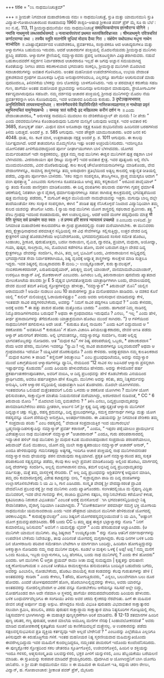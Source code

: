 +++
title = "೦೩ ನಾಥಮುನಿಚರಿತ್ರಮ್"

+++
॥ ಶ್ರೀಮತೇ ನಿಗಮಾಂತ ಮಹಾದೇಶಿಕಾಯ ನಮಃ ॥ 
ನಾಥಮುನಿಚರಿತ್ರೆ, ಸ್ತುತಿ 
ಮತ್ತು 
ಯಾಮುನಮುನಿ ಸ್ತುತಿ 
ವಿದ್ವಾಹ-ಗೋಪಾಲಾಚಾರರಿಂದ ರಚಿತವಾದವು 
1960 
ಶಾಶ್ವರಿ-ಆಷಾಢ 
ಶ್ರೀಕಾಂತ ಪವರ್ ಪ್ರೆಸ್ ಮೈ ಸೂ ರು 
ಬೆಲೆ : ೫೦ ನ.ಪೈ. 
113, 11 ಶ್ರೀಮನ್ನಾಥಮುನೆಯೇ ನಮ ನಾಥಮುನಿಚರಿತ್ರೆ 
समग्रभित्कयोगाय ज्ञानवैराग्य योगिने । 
नमांसि नाथमुनये लब्धसर्वार्थसम्पदे ॥ 
नत्वाचार्यपरंपरां प्रथमत स्तत्पंक्तिविभ्राजतः । श्रीमन्नाथमुनेः पवित्रचरितं कर्णाटवाण्या तथा । 
तस्यैव स्तुति मातनोमि सुधियां मोदाय दैव्या गिरा । संक्षेपेण यथोपलव्ध मधुना नाथेन सञ्चोदितः ॥ 
ವಿಶಿಷ್ಟಾವೈತದರ್ಶನದ ಉಪದೇಶಕರೂ, ಪ್ರವರ್ತಕರೂ, ಸಂಸ್ಥಾಪಕರೂ ಆದ ಆಚಾದ್ಯರುಗಳೂ ಮತ್ತು ಆಳ್ವಾರುಗಳೂ ಬಹುಮಂದಿ ಇರುವರು. ಆದರೆ ಆಚಾರರುಗಳ ಪಂಕ್ತಿಯಲ್ಲಿ ಮೊದಲನೆಯವರು ಶ್ರೀಮನ್ನಾಥ ಮುನಿಗಳು ಪ್ರಸಿದ್ಧಿ ಪಡೆದರು. ಆಳ್ವಾರುಗಳ ಶ್ರೇಣಿಯಲ್ಲಿ ನಮ್ಮಾಳ್ವಾರವರು ಪ್ರಪನ್ನ ಜನಕೂಟಸ್ಥರಾಗಿ ವಿಖ್ಯಾತರಾಗಿರುವರು. ನಡುವೆ ಬಹುಕಾಲದವರೆಗೆ ಸದ್ದರ್ಶನ ನಿರ್ವಾಹಕರಾದ ಆಚಾರರಾರೂ ಇಲ್ಲದೆ ಈ ಜಗವು ಅಜ್ಞಾನ ಸಮಯವಾಗಿದ್ದ ಕೊರತೆಯನ್ನು ನೀಗಲು ಪರಮ ಕರುಣಾಳುವಾದ ಭಗವಂತನು ಸಂಕಲ್ಪಿಸಿ, ಶ್ರೀಮನ್ನಾಥ ಮುನಿಗಳೇ ಮೊದಲಾದ ಸದಾಚಾರರುಗಳನ್ನು ಅವತಾರ ಗೊಳಿಸಿದನು. ಅಂತಹ ಮಹನೀಯರ ಉಪದೇಶಗಳಿಂದಲೂ, ಉಭಯ ವೇದಾಂತ ಪ್ರಕಾಶಕವಾದ ಗ್ರಂಥಗಳ ಮೂಲಕವೂ ಒಳ್ಳೆಯ ಅನುಷ್ಠಾನಗಳಿಂದಲೂ, ಎಲ್ಲರನ್ನೂ ಹಾಗೆಯೇ ಆಚರಿಸುವಂತೆ ಮಾಡು ವುದರಿಂದಲೂ, ತಿಳಿವಳಿಕೆಯ ಬೆಳಕನ್ನು ಬೀರಿ ಲೋಕವನ್ನು ಬಾಳಗೊಳಿಸಿದನು. ಇದು ಆ ಪರಮಾತ್ಮನ ಕರುಣೆಯ ಸಹಜ ಗುಣ, ಹಾಗೆಯೇ ಅಂತಹ ಮಹನೀಯರ ಪ್ರಭಾವವನ್ನು ಅನುದಿನವೂ ಅನುಸಂಧಾನ ಮಾಡುವುದು, ಶ್ರೇಯೋಗಾಮಿಗಳ ಕರ್ತವ್ಯವಾಗಿರುವುದೂ ಸಹಜವೇ. 
ನಮ್ಮ ದರ್ಶನವು ಆಚಾರರ ಪಂಕ್ತಿಯಲ್ಲಿ ಶ್ರೀನಾಥ ಮುನಿಗಳನ್ನೇ ಮೊದಲ ನೆಯ ಪ್ರವರ್ತಕರನ್ನಾಗಿ ಆರಿಸಿ ಕೊಂಡಿರುವುದು, ಇವರ ಅವತಾರದ ಹಿರಿಮೆಯ 
ಕುರುಹು. 
3 
दृष्टेऽपहृत्यभावात् अनुमितिविषये लाघवस्यानुरोधात् । शास्त्रेणैवावसेये विहतिविरहिते नास्तिकत्वप्रहाणात् त नाथोपज्ञ प्रवृतं बहुभिरुपचितं यामुनेयप्रबन्धैः । 
सम्यक् त्रातं यतीन्द्रैः इद मखिलतमः करीनं दर्शनं नः ॥ 
ಎಂದು ವೇದಾಂತಾಚಾರರೂ, * ಅರುಳಪತ್ರ ನಾದಮುನಿ ಮುದಲಾಂ ನಂ ದೇಶಿಕರೆಯಲ್ಲಾಲ್ ಪೇ ಮನಮೆ ! ನೀ ಪೇಶು ” ಎಂದು ವರವರಮುನಿಗಳೂ ಕೊಂಡಾಡಿರುವುದು ಓದುಗರ ಮನಸ್ಸಿಗೆ ಬರುವುದು ಅವಶ್ಯಕ. 
ಇವರ ಅವತಾರ 
ಕಲಿ 3685, ಶೋಭಕೃತ್‌ ವರ್ಷ. ಮಿಥುನ ಮಾಸ ಅನೂರಾಧಾ ನಕ್ಷತ್ರ ಕೂಡಿದ ಶುಭದಿನವೆಂದು ಹಿಂದಿನವರ ಬರಹಗಳಿಂದ ತಿಳಿದು ಬರುತ್ತದೆ. ಅಂದರೆ ಕ್ರಿ. ಶ. 585 ಆಗುವುದು. 
ಇವರ ಪೌತ್ರರೇ ಯಾಮುನಾಚಾರರು. ಅವರ ಜನನ ಕಲಿ 4048. ಧಾತು, ಸಂ. ಕಟಕ ಮಾಸ, ಉತ್ತರಾಷಾಢಾ ನಕ್ಷತ್ರ ಅಂದರೆ ಕ್ರಿ. ಶ. 1011 ಆಗುವುದು. ಈ ಕಾಲವು ನಿರ್ದಿಷ್ಟವಾಗಿದೆ. ಆದರೆ ತಾತಂದರಿಗೂ ಮೊಮ್ಮಗನಿಗೂ ಇಷ್ಟು ಅಂತರ ಅಚ್ಚರಿಯೆನಿಸದಿರದು. ಇವರೀಲ್ವರೂ ಯೋಗನಿರತರ ಪೀಳಿಗೆಯವರಾದ್ದರಿಂದ ಪೂರ್ಣ ದೀರ್ಘಾಯುಗಳಾಗಿ ಬಾಳಿ ಬೆಳಗಿದವರು. ಯೋಗದ ಮರ್ಮವರಿತವರಿಗೆ ಇದೇ ನಾಕ್ಟರಕರವಲ್ಲ. ಪ್ರಕೃತ ನಮ್ಮ ನಾಥ ಮುನಿಗಳು ಈಶ್ವರ ಮುನಿಗಳಿಗೆ ಪುತ್ರ ರತ್ನರಾಗಿ ಬಾಳಿ ಬೆಳಗಿದವರು. ವೀರನಾರಾಯಣ ಪುರ (ಕಾಟ್ಟು ಮನ್ನಾರ್) ಇವರ ಅವತಾರ ಕ್ಷೇತ್ರ. ಇವರ ಪೂತ್ವಜರು ಅಲ್ಲಿ ನೆಲೆಸಿ ಮುಂದುವರಿಸಿದವರು, ವಿವರ ದೊರೆತಿರುವುದಿಷ್ಟೆ. 
ಕಾಲ ಕಾಲಕ್ಕೆ ಚೌಲೋಪನಯನಾದಿಗಳನ್ನೂ ಮಾಡಿಕೊಂಡು, ವೇದ ವೇದಾಂಗಗಳನ್ನೂ, ಸಾಮಾನ್ಯ ಶಾಸ್ತ್ರಗಳನ್ನೂ ತಮ್ಮ ಅಸಾಧಾರಣ ಪ್ರತಿಭೆಯಿಂದ ಅತ್ಯಲ್ಪ ಕಾಲದಲ್ಲಿ ಅತ್ಯುನ್ನತ ರೀತಿಯಲ್ಲಿ ಪಡೆದು, ವಿದ್ಯಾಪರಿ ಪೂರ್ಣರಾಗಿ 
ಬಾಳಿದರು. 
'ಸಕಲ ಸದ್ಗುಣ ಸಂಪನ್ನರೂ, ತೇಜಸ್ವಿಗಳೂ, ಪ್ರಾಪ್ತ ವಯಸ್ಕರೂ ಆದಾಗ “ ವಂಗಿ ಪುರತ್ತಾಚ್ಚಿ ” ಎಂಬುವರು ಸುಗುಣಳೂ ರೂಪವತಿಯೂ ಆಗಿದ್ದ ತಮ್ಮ ಕನ್ಯಕಾಮಣಿ “ ಅರವಿಂದ ಪಾವೈಯಾಳ್ ” ನ್ನು ತಂದು ಕೊಂಡು ಪಾಣಿಗ್ರಹಣ ಮಾಡಿಕೊಂಡರು. ಈ ದಿವ್ಯ ದಂಪತಿಗಳು ಹಲವಾರು ವರ್ಷಗಳು ಗೃಹಸ್ಥ ಧರ್ಮಾ4 
ಚರಣೆಯಲ್ಲಿ ನಿರತರಾಗಿ ಜ್ಞಾನ ವೈರಾಗ್ಯ ಧರ್ಮಾನುಷ್ಠಾನಗಳಲ್ಲೂ ಸಹಚ: ರಾಗಿರುತ್ತ ಕಾಲಕ್ರಮದಲ್ಲಿ ಭಗವತ್ಯಪೆಯಿಂದ ಪುತ್ರ ಮಣಿಯನ್ನು ಪಡೆದರು, * ಮಗುವಿಗೆ ಈಶ್ವರ ಮುನಿಯೆಂದೇ ನಾಮಧೇಯವನ್ನು ಇತ್ತರು. ಮಗುವೂ ಬಾಲ್ಯ ದಲ್ಲೇ ತಂದೆಯಂತೆಯೇ ಸಕಲ ಸಂಸ್ಕಾರ ಸಂಪನ್ನರಾಗಿ, ಈಗಿನ “ ಪಂಡಿತ ಪುತ್ರ ನೆನಿಸಿಕೊಳ್ಳದೆ ನಿಜವಾದ ವಿದ್ಯಾನಿಧಿಯಾಗಿ ತಮ್ಮ ಕುಲದ ಯಶವನ್ನು ತೇಜಗೋ 
ಸಿದರು. 
( 
ನ್ಯಾಯ 
ನಾಥ ಮುನಿಗಳು ಯೋಗ ಶಾಸ್ತ್ರದಲ್ಲಿ ಸಫಲರಾದ ಪ್ರವೀಣರು. ತತ್ವ ” ವೆಂಬ ಗ್ರಂಥವು ಇವರಿಂದ ರಚಿತವಾದುದು, ಈಗ ಉಪಲಬ್ಲಿಯಿಲ್ಲ. ಆದರೆ ಅದರ ಮಂಗಳ ಪದ್ಯವೊಂದು ಮಾತ್ರ 
यो वेत्ति युगपत् सर्व प्रत्यक्षेण सदा स्वतः । 
तं प्रणम्य हरिं शास्त्रं न्यायतत्वं प्रचक्ष्महे ॥ 
ಎಂಬುದು ಉಳಿದಿದೆ. ಶ್ರೀ ನಿಗಮಾಂತ ಮಹಾದೇಶಿಕರ ಕಾಲದವರೆಗೂ ಈ ಗ್ರಂಥ ಪ್ರಚಾರದಲ್ಲಿದ್ದು ನಂತರ ಮರೆಯಾಗಿರಬೇಕು. 
ಈ ಮುನಿವರರು ತಮ್ಮ ಕ್ಷೇತ್ರಾಧಿನಾಥನಾದ ಪರಮಾತ್ಮನ ಸನ್ನಿಧಿಯಲ್ಲಿ ಸಕ ವಿಧ ಸೇವೆಗಳನ್ನೂ ಸಲ್ಲಿಸುತ್ತಿದ್ದು, ಉತ್ತರ ದೇಶದ ದಿವ್ಯ ಕ್ಷೇತ್ರಗಳಿಗೆ ಯಾತ್ರೆ ಹೊರಡಬೇಕೆಂದು ಅಭಿನಿವೇಶಗೊಂಡು, ಭಗವದನುಗ್ರಹದಿಂದ ಸಂಸಾರ ಸಮೇತ ಹೊರಟು, ಸಿಂಹಾಚಲ, ಶ್ರೀಕೂರ, ಪುರುಷೋತ್ತಮ, ಬದರೀ ನಾರಾಯಣ, ನೈಮಿಶ, ದ್ವಾರವತಿ, ಪ್ರಯಾಗ, ಮಧುರಾ, ಅಯೋಧ್ಯಾ, ಗಯಾ, ಪುಷ್ಕರ, ಸಾಲಗ್ರಾಮ, ಗಿರಿ, ಮೊದಲಾದ ಕಡೆಗಳಿಗೂ ಹೋಗಿ, ಮರಳಿ ಬರುವಾಗ ದಕ್ಷಿಣ ದೇಶದ ದಿವ್ಯ ಕ್ಷೇತ್ರಗಳಲ್ಲೂ ದೇವರನ್ನು ಸಂದರ್ಶಿಸಿ, ಸೇವಿಸಿ, ತಮ್ಮ ಜನ್ಮ ಭೂಮಿಗೆ ಬಂದು, ವೀರನಾರಾಯಣನ ಸಾನ್ನಿಧ್ಯದಲ್ಲಿ ಭಗವದ್ಭಾಗವತ ಸೇವಾ ನಿರ್ವಾಹಕರಾಗಿಯೂ, ಶಿಷ್ಯ ವೃಂದಕ್ಕೆ ಆಧ್ಯಾತ್ಮ ಶಾಸ್ತ್ರಗಳನ್ನು ಕಾಲಕ್ಷೇಪ ಮಾಡಿ ಸುತ್ತಲೂ ಇದ್ದರು. 
ಇವರ ಶಿಷ್ಯರಲ್ಲಿ ಮುಖ್ಯರಾದವರು 8 ಮಂದಿ ;- ಉಯ್ಯಕ್ಕೊಂಡಾರ್, ಕುರು ಕ್ಯಾವಲಪ್ಪನ್, ನಂಬಿಕರುಣಾಕರದಾಸರ್, ಏರುತಿರುವುಡೈಯಾರ್, ತಿರುಕ್ಕಣ್ಣ ಮಂಗೈ ಯಾಂಡಾನ್, ವಾನಮಾಮದೇವಿಯಾಂಡಾನ್, ಉರಸ್ಪಟೂ ರಾಚ್ಚಾನ್‌ ಪಿಳ್ಳೆ, ಶೋಕರಾಳಾನ್ ಎಂಬುವರು. ಹೀಗಿರಲು ಒಮ್ಮೆ ತಿರುನಾರಾಯಣ ಪುರವೆಂದು ಖ್ಯಾತವಾದ ಮೇಲುಕೋಟೆಯ ಹಲವರು ಶ್ರೀ 
E 
5 
ವೈಷ್ಣವ ಭಾಗವತೋತ್ತಮರು ಯಾತ್ರಾರ್ಥಿಗಳಾಗಿ ಬಂದು, ದೇವಾಲಯದಲ್ಲಿ ದೇವರ ಮುಂದೆ ತಮಗೆ ತಿಳಿದಿದ್ದ ಸ್ತೋತ್ರಗಳನ್ನೆಲ್ಲಾ ಹೇಳುತ್ತಾ, “ನಮ್ಮಾಳ್ವಾರ” * ತಿರುವಾಯ್ ಮೊನಿ” ಯಲ್ಲಿನ ಆರಾವಮುದೇ ! ಅಡಿಯೇ ನುಡಲುಂ ಎಂಬ 10 ಪಾಶುರಗಳನ್ನು ಶ್ರುತಿ ಮನೋಹರವಾಗಿ ಹಾಡಿದರು. ಆ ದಶಕದ ಕೊನೆ ಯಲ್ಲಿ “ ಕುಲಿಲ್ ಮಲಿಯಚ್ಚನ್ನ ಓರಾಯಿರುಳಿಪ್ಪತ್ತುಂ ” ಎಂದು ಅವರು ಅನುಸಂಧಾನ ಮಾಡಿದುದನ್ನು ಕೇಳಿ, ಇಂತಹವೇ ಸಾವಿರ ಪದ್ಯಗಳಿರಬೇಕೆಂದು, ಅವರನ್ನು “ ನಿಮಗೆ ಸಾವಿರ ಪದ್ಯಗಳೂ ಬರುವುವೆ ? ” ಎಂದು ಕೇಳಿದರು, ಅದಕ್ಕೆ ಅವರು * ಈ ಹತ್ತು ಪಾಶುರ ಹೊರತು ಮತ್ತೊಂದೂ ಬಾರದು ” ಎಂದರು. ಹಾಗಾದರೆ ನಿಮ್ಮ ನಾಡಿನಲ್ಲಿ ನಿಮ್ಮೊಡನಾಡಿಗಳಿಗಾದರೂ ಬರುವುದೆ ? ಅಥವಾ ಈ ಗ್ರಂಥವಾದರೂ ಇರುವುದೊ ? ಎನಲು, “ ಇಲ್ಲ ” ಎಂದು ಹೇಳಿ, ತೀರ್ಥ ಪ್ರಸಾದಾದಿಗಳನ್ನು ತೆಗೆದುಕೊಂಡು ಯಾತ್ರಾಕ್ರಮವಾಗಿ ಹೊರಟು ಮುಂದೆ 
ಸಾಗಿದರು. 
"} 
ಆ ಗಳಿಗೆಯಿಂದ ನಾಥಮುನಿಗಳಿಗೆ ಹಗಲಿರುಳೂ ಅದೇ ಚಿಂತೆ. “ ಕುರುಹೂ‌ ತೊನ್ನ ನಾಯಿರಂ ” ಎಂದು ಕಿವಿಗೆ ಬಿದ್ದುದರಿಂದ ಆ “ ಶಠಕೋಪರು ” ಅವತರಿಸಿದ * ಕುರುಹೂರಿ' ಗೆ ಹೋಗಿ ವಿಚಾರಿಸಿ ತಿಳಿಯಲುತ್ಸುಕರಾದರು, ದೇವರ ಆಣತಿ ಪಡೆದು ಆಳ್ವಾರ್ ತಿರುನಗರಿಗೆ ತೆರಳಿದರು. ಅಲ್ಲಿ ಭಗವಂತನನ್ನೂ, ನಮ್ಮಾಳ್ವಾರನ್ನೂ ಸಂದರ್ಶಿಸಿ, ನಂತರ ಅಲ್ಲಿದ್ದ ಭಾಗವತರೊಬ್ಬರನ್ನು ನೋಡಿದರು. ಆತ “ಮಧುರ ಕವಿ” ಗಳ ಶಿಷ್ಯ ಪರಂಪರೆಯಲ್ಲಿ ಒಬ್ಬರು, * ಪರಾಂಕುಶದಾಸ ” ರೆಂದು ಅವರ ಹೆಸರು, ಮುನಿಗಳು ಇವರನ್ನೂ “ಸ್ವಾಮಿ ! ಇಲ್ಲಿ ಸಾವಿರ ಪಾಶುರಗಳನ್ನೂ ಬಲ್ಲವರಿರುವರೆ? ಅಥವಾ ಆ ಗ್ರಂಥವಾದರೂ ಇದೆಯೋ ? ಯತ್ನಿಸಿದರೆ ದೊರಕುವುದೊ ? ಎಂದು ಕೇಳಿದರು. ಅದಕ್ಕುತ್ತರವಾಗಿ ನಮ್ಮ ಕುಲತಿಲಕರಾದ “ ಮಧುರ ಕವಿಗಳು » ಪಾಡಿದ “ ಕಣ್ಣಿನುಣ್ ಶಿರುತ್ತಾಂಬು " ಎಂಬ ಪ್ರಬಂಧವುಂಟೆಂದೂ, ಅದನ್ನು ನಮ್ಮಾಳ್ವಾರ ಮುಂದೆ ಏಕಾಗ್ರತೆಯಿಂದ ಆಳ್ವಾರಡಿಗಳನ್ನೂ ಧ್ಯಾನಿಸಿ, ನೇಮದಿಂದ “12 ಸಾವಿರ ಸಲ ಜಪಿಸಿದರೆ ಆಳ್ವಾರು ಪ್ರಸನ್ನರಾಗಿ ಇಷ್ಟಾರ್ಥವನ್ನು ಕೊಡುವರು” ಎಂದು ಹಿರಿಯರು ಹೇಳುವರೆಂದೂ ಹೇಳಿದರು. ಅದನ್ನು ಕೇಳಿದೊಡನೆ ಹರ್ಷ ಪ್ರಕರ್ಷಾಂತಃಕರಣಪೂರಿತರಾಗಿ, ಅವರಿಗೆ ವಂದಿಸಿ, ಆ ದಿವ್ಯ ಪ್ರಬಂಧವನ್ನು ಹೇಳಿ ಕೊಡಬೇಕೆಂದು ವಿನಯದಿಂದ ಪ್ರಾರ್ಥಿಸಿದರು, ಅವರೂ ಹರ್ಷಚಿತ್ತರಾಗಿ ಹೇಳಿ ಕೊಟ್ಟರು. ಮುನಿಗಳು ಅದನ್ನು ಕಲಿತು, ತಮ್ಮ ನಿತ್ಯಕರ್ಮವನ್ನು ಅನುಷ್ಠಿಸಿ, ಬಳಿಕ ಆಳ್ವಾರರ ಸನ್ನಿಧಿಯಲ್ಲಿ ಯಥಾವತ್ತಾಗಿ ಜಪಿಸ ತೊಡಗಿದರು. ಮೊದಲೇ ಯೋಗಿಗಳಿವರು. ಇಂತಹವರಿಗೂ ಒಲಿಯದೆ ಮತ್ತೆಂತಹವರಿಗೆ ಒಲಿದು ಒಳವರು ಆ ಶಠಕೋಪ ಯೋಗಿಗಳು ? ಮುನಿಗಳ ಯೋಗ ಫಲಿಸುವಂತಾಗಿ, ಸಾಕ್ಷಾಲ್ಲೋಕ ಮಾತೆಯ ನಿಯಮನದಂತೆ ಮರೆಯಾಗಿದ್ದು, ಅಶರೀರವಾಣಿ ನುಡಿವಂತೆ, 
* 
CC 
" 
6 
ತಿರುವಾಯ ಮೋದಿ ” 
” ಮೊದಲಾದ 
ನಿಮ್ಮ ಭಿಮತವೇನು ? ” ತಿಳಿಸಿ ಎನಲು, ದಿವ್ಯಪ್ರಬಂಧಾಮೃತವನ್ನು ಪಾನಮಾಡಿಸಬೇಕೆನಲು ಪರಮ ಪ್ರೀತರಾಗಿ, ಅರ್ಜುನ ನಿಗೆ ಶ್ರೀ ಕೃಷ್ಣ ದಿವ್ಯ ಚಕ್ಷುಸ್ಸತ್ತಂತೆ ಆಳ್ವಾರು ಮುನಿಗಳಿಗೆ ದಿವ್ಯಜ್ಞಾನ ಚಕ್ಷು ಸನ್ನಿತ್ತು, ರಹಸ್ಯ ಕ್ರಮವನ್ನೂ, ದಿವ್ಯ ಪ್ರಂಬಂಧಗಳನ್ನೂ, ಸಮಸ್ತ ದರ್ಶನಾರ್ಥ ಗಳನ್ನೂ ಮತ್ತು ಯೋಗ ರಹಸ್ಯವನ್ನೂ ಯೋಗ ದೆಸೆಯಲ್ಲೇ ಅನುಗ್ರಹಿಸಿ, ಅಂತರ್ಧಾನರಾದರು. ಈ ವಿಷಯವನ್ನು ಶ್ರೀ ನಿಗಮಾಂತ ದೇಶಿಕರು ತಮ್ಮ * ಸಂಪ್ರದಾಯ ಪರಿಶು ” ಎಂಬ ರಹಸ್ಯದಲ್ಲಿ “ ವೇದಾಂತ ಸಂಪ್ರದಾಯತ್ತಿರ ಇಂದ ಯುಗಾರಂಭಲೆ ಬ್ರಹ್ಮನಂದ್ಯಾದಿಹಳುಕ್ಕುಪಿನ್ನು ನಮ್ಮಾಳ್ವಾರ್ ಪ್ರವರ್ತ ಕರಾನಾರ್, ” ಎಂದೂ, “ ಇಪ್ಪರಂ ಪರೈಯಾಲುಂ ಪ್ರಾದುರ್ಭಾವ ವಿಶೇಷತ್ತಾಲುಂ ನಾಥ ಮುನಿಹಳುಕ್ ನಮ್ಮಾಳ್ವಾರ್ "ಆಚಾರರಾನಾರ್ ” ಎಂದೂ, ಗುರು ಪರಂಪರಾಸಾರದಲ್ಲಿ ಇವ್ವಾಚಾರ‌ ಹಳಿಲ್ ನಾಥ ಮುನಿಹಳು ಶ್ರೀ ಮಧುರ ಕವಿಹ ಮುದಲಾಹವುಂಡಾನ ಸಂಪ್ರದಾಯ ಪರಂಪರೆಯಾಲುಂ, ತಿರುವಾಯ್ ಮೊಲಿ ಮುಹಾಲು, ಯೋಗ ದಶ್ಚಿ ಯಿಲೇ ಸಾಕ್ಷಾತ್ಯತರಾಯುಂ ನಮ್ಮಾಳ್ವಾರ್ ಆಚಾರರ್ ಆನಾರ್, ” ಎಂದೂ ಹೇಳಿರುವುದನ್ನು ಗಮನಿಸತಕ್ಕದ್ದು ಅತ್ಯಗತ್ಯ, ಇಂದಿಗೂ ಆಚಾರ ಪಂಕ್ತಿಯಲ್ಲಿ ನಾಥ ಮುನಿಗಳಾದನಂತರ ನಮ್ಮಾಳ್ವಾರ ನಾಮ ಧೇಯವನ್ನು ಪಠನ ಮಾಡುವುದು ಸಾಕ್ಷಿಯಾಗಿದೆ. ಪ್ರಕೃತ ಹೀಗೆ ನಮ್ಮಾಳ್ವಾರರಿಂದ ತಮ್ಮ ಸುಕೃತ 
ಪರಿಪಾಕದಿಂದ ಸತ್ವಸ್ವವನ್ನೂ ಪಡೆದು, ಕೆಲವು ಕಾಲ ಅಲ್ಲೇ ಪ್ರವಚನ ಮಾಡಿಕೊಂಡಿದ್ದು ಅಲ್ಲಿಂದ ಹೊರಟು, ಮಾರ್ಗದಲ್ಲಿ ದಿವ್ಯ ದೇಶಗಳನ್ನು ಸಂದರ್ಶಿಸಿ, ಅಲ್ಲಲ್ಲಿ ಮಂಗಳಾಶಾಸನ ಮಾಡಿ, ತಮಗೆ ಲಭಿಸಿದ್ದ ದಿವ್ಯ ಪ್ರಬಂಧಾಮೃತವನ್ನು ವರ್ಷಿಸುತ್ತಾ, ಮತ್ತೆ ತಮ್ಮ ವಾಸಸ್ಥಳಕ್ಕೆ ಸೇರಿದರು. 
(" 
ಅಲ್ಲ ದಿವ್ಯ ಪ್ರಬಂಧವನ್ನು ಆಶ್ರಿತವರ್ಗಕ್ಕೆ ಅಧ್ಯಯನ ಮಾಡಿಸಿ, ತಮ್ಮ ದರಿ ಕುಮಾರರೀಶ್ವರಲ್ಲಿ ವಿಶೇಷ ಕಟಾಕ್ಷವನ್ನು ಬೀರಿ, “ ಸುಶ್ರಾವ್ಯವಾಗಿ ಪಾಡಿ ಮ ದಿವ್ಯ ದಂಪತಿಗಳನ್ನು ಉಲ್ಲಾಸಗೊಳಿಸಬೇಕೆಂದು ನಿ ಯ ಮಿ ಸಿ, ಗಾನ 
ಎಡಿಸಿದರು. 
ಸಂಸ್ಕೃತ ವೇದಕ್ಕೆ ಶ್ರೀ ವೇದವ್ಯಾಸರಂತೆ ದ್ರಾವಿಡ ವೇದವೆನಿಸಿದ ಪ್ರಬಂಧ ರಕ್ಕೆ ಶ್ರೀ ನಾಥ ಮುನಿಗಳು ಎಂದು ಖ್ಯಾತಿಗೊಂಡರು. ಸಂಗೀತದಲ್ಲಿಯೂ ಮ ನೈಪುಣ್ಯ ವಿದ್ದಿತು ಮುನಿವರರಿಗೆ, ಇವರ ದೇವ ಗಾನವನ್ನು ಕೇಳಿ, ರಾಜಾದಿ ಪ್ರಭುಗಳು ಸತ್ಕರಿಸಿ, ಸನ್ಮಾನಿಸಬೇಕೆಂದು ಕರೆಯೋಲೆ ಕಳುಹ, ಕೃತವಿರಿಂಚಾದಿ ನಿರಂಕುಶ ವಿಭೂತಯಃ” ಎಂಬಂತೆ ಅದಕ್ಕೆ ಮನಸೋಲದೆ ಾಗಿ ಭಗವಂತನಸನ್ನಿಧಿಯಲ್ಲೇ ನಿತ್ಯ ಸೇವಾನಿರತರಾಗಿ, ವೈರಾಗ್ಯ ನಿಧಿಯಾಗಿ ೦ತಿಯಾಗಿದ್ದರು. 
7 
“ಲೋಕೇsವತೀರ್ಣ ಪರಮಾರ್ಥ ಸಮಗ್ರ ಭಕ್ತಿ ಯೋಗಾಯ ನಾಥಮುನಯೇ ಯಮನಾಂವರಾಯ ಎಂದು ಇವರ ಪೌತ್ರರಾದ ಯಾಮುನ ಮುನಿಗಳೇ ಹೇಳಿರುವಂತೆ ಯೋಗದಲ್ಲಿ ಚಿರಕಾಲವಿದ್ದರು. * ಕುರುಹೈಕ್ಕಾವಲರ್ಪ್ಪ” ಎಂಬ ಶಿಷ್ಯರಿಗೆ ಯೋಗರಹಸ್ಯವನ್ನರಿಯುವಂತೆ ನಿ ಯ ಮಿಸಿ, "ಅಷ್ಟಾಂಗ ಯೋಗ ಕ್ರಮವನ್ನುಪದೇಶಿಸಿದರು. 
66 
ಬಂದು CC 
ಬ 
ತಮ್ಮ ಪುತ್ರ ಈಶ್ವರ ಭಟ್ಟಾಳ್ವಾರನ್ನು ನೋಡಿ “ ನಿನಗೆ ಕುಮಾರನೊಬ್ಬ ಜನಿಸುವನು" ಅವನಿಗೆ ೧ ಯಮನೈತ್ತು ಲೈವನ್ " ಎ೦ದು ಹೆಸರಿಡುವಂತೆ ಆಜ್ಞಾಪಿಸಿದರು. 
(ಆ ಮುನಿಗಳೇ ಯಾಮುನ ಮುನಿಗಳು. ಪಟ್ಟ ಶಿಷ್ಯರಾದ * ಉಯ್ಯಕ್ಕೊಂಡಾ ” ರನ್ನು ನೋಡಿ ಆತನಿಗೆ ದರ್ಶನಾರ್ಥಗಳನ್ನು ಉಪದೇಶಿಸ ಬೇಕೆಂದು ನಿದೇಶವಿತ್ತು, ತಾವು ಎಂದಿನಂತೆ ಯೋಗದಲ್ಲಿ ಮಗ್ನರಾಗಿದ್ದರು. ಕೆಲವು ದಿನಗಳ ಬಳಿಕ ಒಂದು ದಿನ ಚೋಳರಾಜನು ಪರಿವಾರ ಸಮೇತನಾಗಿ ಬೇಟೆಗಾಗಿ ಆ ಮಾರ್ಗವಾಗಿ ಬಂದಿದ್ದು, ಹಿಂದಿರುಗಿ ಹೋಗುತ್ತಿದ್ದುದನ್ನು ಅಕಸ್ಮಾತ್ತಾಗಿ ನೋಡಿದರು ನಮ್ಮ ನಾಥ ಮುನಿಗಳ ಮಕ್ಕಳು. ಕೂಡಲೆ ಆ ಮಕ್ಕಳು ಒಳಕ್ಕೆ ( ಅಪ್ಪ! ಅಪ್ಪ ! ನಮ್ಮ ಮನೆಗೆ ಒ೦ದು ಕಪಿಯೂ, ಇಬ್ಬರು ಬಿಲ್ಲಾಳುಗಳೂ, ಒಬ್ಬ ಹೆಂಗಸೂ, ಬಂದು ನಾಥ ಮುನಿಗಳೆಲ್ಲಿ ? ಎಂದು ಕೇಳಿ ಹೋದರು” ಎಂದರು. ಆಗ ಮುನಿಗಳು C ಅಗ್ರತಃ ಪ್ರಯಮ್ ರಾಮಃ ಸೀತಾ ಮಧ್ಯೆ ಸುಮಧ್ಯಮಾ | ಕೃಷ್ಣತಸ್ತು ಧನುಷಾಣಿ: ಲಕ್ಷ್ಮಣೋನುಜಗಾಮಹ ॥ ಎಂಬಂತೆ ಸೀತೆಯೂ ರಾಮಲಕ್ಷ್ಮಣರೂ ಹನುಮಂತನೂ ಬಂದಿದ್ದಿರ ಬಹುದೆಂದು ಬಗೆದು, ಅವರನ್ನು ಹಿಂಬಾಲಿಸಿ, ನೋಡಬೇಕೆಂದು, ಹೊರಟು ದಾರಿಯಲ್ಲಿ ಕಂಡ ಕಂಡವರನ್ನು ಕೆಲವು ಗುರುತುಗಳನ್ನು ಹೇಳಿ ( ಅಂತಹವರನ್ನು ಕಂಡಿರಾ ” ಎಂದು ಕೇಳಲು, 1 ಹೌದು, ಹೋಗುತ್ತಿರುವರು, ” ಎನ್ನಲು, ಬಲುವೇಗವಾಗಿ ಬಲು ದೂರ ಹೋದರು. ಎಂದರೆ ಚೋಳಪುರದವರೆಗೆ ಹೋಗಿ, ಹೊರಬಾಗಿಲಲ್ಲಿದ್ದವರನ್ನು ಕೇಳಲು, ಅವರು ಯಾರನ್ನೂ ಅಂತಹವರನ್ನು ನೋಡಲಿಲ್ಲವೆಂದಾಗ ಆ ವಿರಹ ವನ್ನೂ ನೋಡಬೇಕೆಂಬ ಆಸೆಯನ್ನೂ ಸಹಿಸದೆ ಅಲ್ಲೇ ಬಿದ್ದು, ಮೋಹಗೊಂಡವ ರಾಗಿ ಅದೇ ನೆಪವಾಗಿ ಆ ಸ್ಥಳದಲ್ಲಿ ಹಾಗೆಯೇ ಪರಮಪದವೇರಿದರೆಂದು ಹಿರಿಯರು ಹೇಳುವರು. ಬಳಿಕ ಬಂಧುವರ್ಗವೆಲ್ಲರಿಗೂ ಈ ಸಂಗತಿಯು ತಿಳಿದು ಅವರ ಚರಮ ಕೈಂಕರವು ನೆರವೇರಿತು. ಹೀಗೆ ಈ ಮಹಿಮರ ಜೀವನ ಚರಿತ್ರೆ ಅಪೂರ್ಣ ಮತ್ತು ಅಸ್ಪುಟ. ಹೇಗಿದ್ದರೂ ಸರಿಯೆ ವಿಭೂತಿ ಪುರುಷರು ವಿಭವಾವತಾರ ಸಾಕ್ಷಾತ್ಕಾರದ ಸಲುವಾಗಿ ಶ್ರಮಿಸಿ, ಹಂಬಲಿಸಿ, ಪರಮ ಪುರುಷನ ಸಾಕ್ಷಾದ್ಧಾಮ ಸಾಕ್ಷಾತ್ಕಾರ ಮಾಡಿ ನಿತ್ಯಸೂರಿಗಳ ಗೋಷ್ಠಿಯಲ್ಲಿ ಸೇರಿ, ನಿತ್ಯಸಂದರ್ಶನ ಭಾಗಿಗಳಾಗಿದ್ದು ಈ ಮಹಾತ್ಮರ ಪುಣ್ಯಸ್ಮರಣೆಗಾಗಿ ಅರಿಕೆ ಮಾಡಿಹೆನು. 
8 
12-13 ಶತಮಾನಗಳ ಹಿಂದಿನ ಪುಣ್ಯ ಚರಿತರ, ಗಣ್ಯ ಪುರುಷರ, ಆಚಾರ ಮಾಲೆಯ ಅಮೂಲ್ಯ ಮಣಿಗಳ ನೆನಪು ( ಸಿಂಹಾವಲೋಕನದಂತೆ ” ಅವರು ಮಾಡಿದ ಮಹೋಪಕಾರಕ್ಕೆ ಕೃತಜ್ಞತೆಯ ಸೂಚನೆ ಯ ಕಾಣಿಕೆಯಿದಲ್ಲದೆ ಮತ್ತೇನಲ್ಲ. ಆ ಉಪಕಾರವನ್ನು ಪಡೆದು ಸತ್ಪಲವನ್ನನುಭವಿಸುವ ಪ್ರತಿ ವ್ಯಕ್ತಿಯ ಕರ್ತವ್ಯವೂ ಇದೇ ಅಲ್ಲದೆ ಬೇರೇನಿದೆ ? ” ಎಂಬುದನ್ನು ಎಲ್ಲೆಡೆಯೂ ಎಲ್ಲರಿಗೂ ತಿಳಿಸುವುದೇ ಈ ಕಿರುಹೊತ್ತಿಗೆಯ ಗಳಿಕೆ. 
ಇಂತಹ ಮಹನೀಯರ ನಿತ್ಯ ಸ್ಮರಣೀಯವಾದ ಮಹಿಮಸ್ತುತಿಯೊಂದು ಈವರೆಗಿಲ್ಲದಿದ್ದುದು ಇವರ ಮಹಿಮೆಗೆ ಕುಂದಲ್ಲದಿದ್ದರೂ, ನಮ್ಮಂತಹ ಪಾಮರರಿಗೆ ಇದೊಂದು ಕುಂದೆಂದೆನಿಸದಿರದು. 
ಈ ಪುಣ್ಯಶ್ಲೋಕರ ಸ್ತೋತ್ರದಿಂದ ಸಕಲ ಚೇತನರೂ ಸ್ಫೂರ್ತಿಗೊಳ್ಳಲಿ, ಉಜೀವನಗೊಳ್ಳಲಿ, ಹಿಂದಿನ ಆ ಶಕ್ತಿಯನ್ನು ಇಂದೂ ಗಳಿಸಲಿ, ಆತ್ಮಸುಸಂಸ್ಕೃತಿಯ ಬಲವನ್ನುಳಿಸಲಿ, ಭಕ್ತರ ಪೀಳಿಗೆ ಯನ್ನುಳಿಸಲಿ, ಎಂಬ ಹೆಬ್ಬಯಕೆಯು ಬರೆಯಲಣಿ ಮಾಡಿತು. ಈ ಸ್ತುತಿಯನ್ನು ಕಂಠಪಾಠ ಮಾಡಿದರೆ ಶ್ರೇಯಸ್ಸಿರದಿರದು. ವೊದಗಿಸಿದ ಆ ಯೋಗೀಂದ್ರನಿಗೆ ಬಾಗಿ ಯೋಗದಿ ಜಾನಿಪೆನು. 
॥ ಶ್ರೀ ಮತೇ ನಾಥಮುನಯೇ ನಮಃ ॥ 
ಈ ಮಹಿಮರ ಈ ಸುಯೋಗ 
ಇತಿ, ಸದ್ಗುರು ಚರಣ ರೇಣುಃ, ವಿದ್ವಾನ್, ಹ. ಗೋಪಾಲಾಚಾರ: 
ಶ್ರೀಕಾಂತ ಪವರ್ ಪ್ರೆಸ್, ಮೈಸೂರು 
